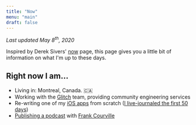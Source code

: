 ```yaml
---
title: "Now"
menu: "main"
draft: false
---
```


_Last updated May 8<sup>th</sup>, 2020_

Inspired by Derek Sivers' [now](https://sivers.org/nowff) page, this page gives you a little bit of information on what I'm up to these days.

## Right now I am…

- Living in: Montreal, Canada. 🇨🇦
- Working with the [Glitch](https://glitch.com) team, providing community engineering services
- Re-writing one of my [iOS apps](https://droppedbits.com/apps/per) from scratch ([I live-journaled the first 50 days](/tags/per-rewrite-diary/))
- [Publishing a podcast](https://www.makebeforebreak.com) with [Frank Courville](https://ioscoachfrank.com/)
